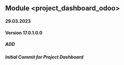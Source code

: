 ## Module <project_dashboard_odoo>

#### 29.03.2023
#### Version 17.0.1.0.0
##### ADD
##### Initial Commit for Project Dashboard
